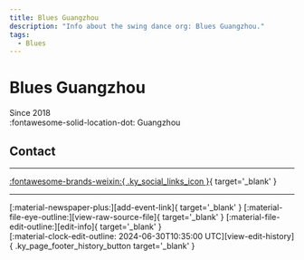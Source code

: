 ```yaml
---
title: Blues Guangzhou
description: "Info about the swing dance org: Blues Guangzhou."
tags:
  - Blues
---
```


# Blues Guangzhou

Since 2018  
:fontawesome-solid-location-dot: Guangzhou  


## Contact


---

 [:fontawesome-brands-weixin:{ .ky_social_links_icon }](# "Blues Guangzhou"){ target='_blank' }

---

<div class="ky_page_footer" markdown>
<div class="ky_page_footer_trailing" markdown="span">
[:material-newspaper-plus:][add-event-link]{ target='_blank' }
[:material-file-eye-outline:][view-raw-source-file]{ target='_blank' }
[:material-file-edit-outline:][edit-info]{ target='_blank' }
</div>
<div class="ky_page_footer_leading" markdown="span">
[:material-clock-edit-outline: 2024-06-30T10:35:00 UTC][view-edit-history]{ .ky_page_footer_history_button target='_blank' }
</div>
</div>

[add-event-link]: https://github.com/swingdance/events/issues/new?assignees=&labels=add+event&projects=&template=02-add_entity.yml&title=%5Bcn%5D%20%3CName%3E&region=cn&province=Guangdong&city=Guangzhou&org_id=blues-guang-zhou "Add Event"
[view-raw-source-file]: https://github.com/swingdance/orgs/blob/main/cn/blues-guang-zhou.json "View Raw Source File"
[edit-info]: https://github.com/swingdance/orgs/issues/new?assignees=&labels=update+org&projects=&template=03-update_entity.yml&title=%5Bcn%5D%20Blues%20Guangzhou&region=cn&id=blues-guang-zhou&name=Blues%20Guangzhou "Edit Info"

[view-edit-history]: https://github.com/swingdance/orgs/commits/main/cn/blues-guang-zhou.json "View Edit History"
